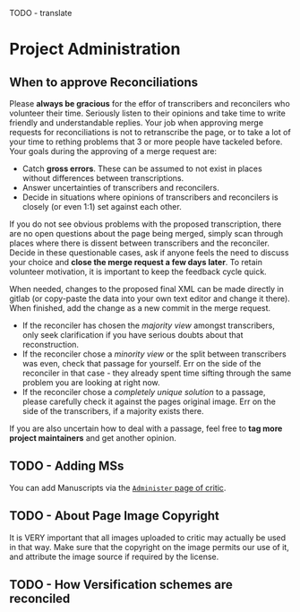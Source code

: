 TODO - translate
# Project Administration

## When to approve Reconciliations
Please **always be gracious** for the effor of transcribers and reconcilers who volunteer their time.
Seriously listen to their opinions and take time to write friendly and understandable replies.
Your job when approving merge requests for reconciliations is not to retranscribe the page, or to take a lot of your time to rething problems that 3 or more people have tackeled before.
Your goals during the approving of a merge request are:
- Catch **gross errors**. These can be assumed to not exist in places without differences between transcriptions.
- Answer uncertainties of transcribers and reconcilers.
- Decide in situations where opinions of transcribers and reconcilers is closely (or even 1:1) set against each other.

If you do not see obvious problems with the proposed transcription, there are no open questions about the page being merged, simply scan through places where there is dissent between transcribers and the reconciler.
Decide in these questionable cases, ask if anyone feels the need to discuss your choice and **close the merge request a few days later**.
To retain volunteer motivation, it is important to keep the feedback cycle quick.

When needed, changes to the proposed final XML can be made directly in gitlab (or copy-paste the data into your own text editor and change it there).
When finished, add the change as a new commit in the merge request.

- If the reconciler has chosen the *majority view* amongst transcribers, only seek clarification if you have serious doubts about that reconstruction.
- If the reconciler chose a *minority view* or the split between transcribers was even, check that passage for yourself.
  Err on the side of the reconciler in that case - they already spent time sifting through the same problem you are looking at right now.
- If the reconciler chose a *completely unique solution* to a passage, please carefully check it against the pages original image.
  Err on the side of the transcribers, if a majority exists there.

If you are also uncertain how to deal with a passage, feel free to **tag more project maintainers** and get another opinion.

## TODO - Adding MSs
You can add Manuscripts via the [`Administer` page of critic](https://critic.tanakhcc.org/admin).

## TODO - About Page Image Copyright
It is VERY important that all images uploaded to critic may actually be used in that way.
Make sure that the copyright on the image permits our use of it, and attribute the image source if required by the license.

## TODO - How Versification schemes are reconciled

